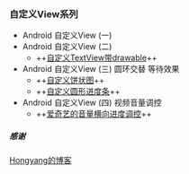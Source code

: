 ### 自定义View系列

- Android 自定义View (一)
- Android 自定义View (二)
    - ++[自定义TextView带drawable](null)++
-  Android 自定义View (三) 圆环交替 等待效果
    - ++[自定义饼状图](https://github.com/hcadoid/CustomView/blob/master/app/src/main/java/com/suphu/demo/widget/PieView.java)++
    - ++[自定义圆形进度条](null)++
- Android 自定义View (四) 视频音量调控
    - ++[爱奇艺的音量横向进度调控](null)++







##### 感谢
[Hongyang的博客](http://blog.csdn.net/lmj623565791)






